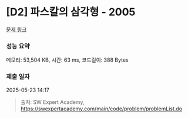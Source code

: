 # [D2] 파스칼의 삼각형 - 2005 

[문제 링크](https://swexpertacademy.com/main/code/problem/problemDetail.do?contestProbId=AV5P0-h6Ak4DFAUq) 

### 성능 요약

메모리: 53,504 KB, 시간: 63 ms, 코드길이: 388 Bytes

### 제출 일자

2025-05-23 14:17



> 출처: SW Expert Academy, https://swexpertacademy.com/main/code/problem/problemList.do
